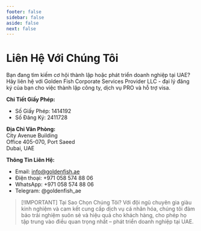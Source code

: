 ```yaml
---
footer: false
sidebar: false
aside: false
next: false
---
```


<!-- <p>
  <img src="/img/Logo.avif" alt="logo" width="100" height="100" style="margin-left: 50%;">
</p> -->

# Liên Hệ Với Chúng Tôi

Bạn đang tìm kiếm cơ hội thành lập hoặc phát triển doanh nghiệp tại UAE? Hãy liên hệ với Golden Fish Corporate Services Provider LLC - đại lý đăng ký của bạn cho việc thành lập công ty, dịch vụ PRO và hỗ trợ visa.

**Chi Tiết Giấy Phép:**

- Số Giấy Phép: 1414192
- Số Đăng Ký: 2411728

**Địa Chỉ Văn Phòng:**  
City Avenue Building  
Office 405-070, Port Saeed  
Dubai, UAE

**Thông Tin Liên Hệ:**

- Email: info@goldenfish.ae
- Điện thoại: +971 058 574 88 06
- WhatsApp: +971 058 574 88 06
- Telegram: @goldenfish_ae

<!-- WhatsApp us at [+971 058 574 88 06](https://wa.me/message/KDLD4FZVW7EUC1)
Telegram us at [@goldenfish_ae](https://t.me/goldenfish_ae) -->

> [!IMPORTANT] Tại Sao Chọn Chúng Tôi?
> Với đội ngũ chuyên gia giàu kinh nghiệm và cam kết cung cấp dịch vụ cá nhân hóa, chúng tôi đảm bảo trải nghiệm suôn sẻ và hiệu quả cho khách hàng, cho phép họ tập trung vào điều quan trọng nhất – phát triển doanh nghiệp tại UAE.

<ContactFormModal 
  formName="Contact Us" 
  buttonText="Gửi tin nhắn cho chúng tôi" 
  formStyle="display: block; margin: 2rem auto;"
  categoryLabel="Mức độ hỗ trợ cần thiết: *" 
  categoryPlaceholderText="Chọn mức độ hỗ trợ của bạn"
  messageLabel="Chúng tôi có thể giúp gì cho bạn? (khuyến nghị)"
  messagePlaceholderText="Vui lòng chia sẻ chi tiết yêu cầu để chúng tôi chuẩn bị giải pháp tốt nhất cho nhu cầu của bạn"
  :services="[
  'Cơ bản — chỉ tư vấn và hướng dẫn ban đầu',
  'Tiêu chuẩn — quản lý tài liệu và quy trình đầy đủ',
  'Toàn diện — giải pháp dịch vụ trọn gói với sự tham gia tối thiểu từ phía bạn',
  'Tùy chỉnh — yêu cầu phức tạp hoặc tình huống kinh doanh đặc biệt',
  ]"
/>